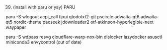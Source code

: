 39.	(install with paru or yay)
	PARU

paru -S wlogout  acpi_call tlpui qtodotxt2-git pscircle adwaita-qt6 adwaita-qt5 nordic-theme pacseek jdownloader2 otf-atkinson-hyperlegible-next waypaper

paru -S wdpass resvg cloudflare-warp-nox-bin dislocker lazydocker asusctl miniconda3 envycontrol (out of date) 
